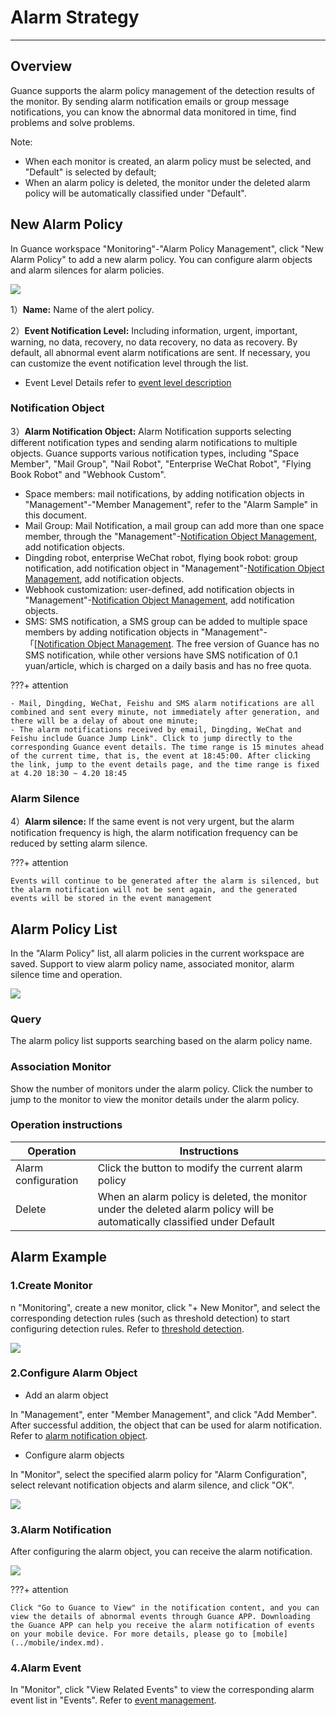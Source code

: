 # Alarm Strategy
---

## Overview

Guance supports the alarm policy management of the detection results of the monitor. By sending alarm notification emails or group message notifications, you can know the abnormal data monitored in time, find problems and solve problems.

Note:

- When each monitor is created, an alarm policy must be selected, and "Default" is selected by default;
- When an alarm policy is deleted, the monitor under the deleted alarm policy will be automatically classified under "Default".

## New Alarm Policy

In Guance workspace "Monitoring"-"Alarm Policy Management", click "New Alarm Policy" to add a new alarm policy. You can configure alarm objects and alarm silences for alarm policies.

![](img/monitor2.png)

1）**Name:** Name of the alert policy.

2）**Event Notification Level:** Including information, urgent, important, warning, no data, recovery, no data recovery, no data as recovery. By default, all abnormal event alarm notifications are sent. If necessary, you can customize the event notification level through the list.

- Event Level Details refer to [event level description](monitor/event-level-description.md) 

### Notification Object

3）**Alarm Notification Object:** Alarm Notification supports selecting different notification types and sending alarm notifications to multiple objects. Guance supports various notification types, including "Space Member", "Mail Group", "Nail Robot", "Enterprise WeChat Robot", "Flying Book Robot" and "Webhook Custom".

- Space members: mail notifications, by adding notification objects in "Management"-"Member Management", refer to the "Alarm Sample" in this document.
- Mail Group: Mail Notification, a mail group can add more than one space member, through the "Management"-[Notification Object Management](notify-object.md), add notification objects.
- Dingding robot, enterprise WeChat robot, flying book robot: group notification, add notification object in "Management"-[Notification Object Management](notify-object.md), add notification objects.
- Webhook customization: user-defined, add notification objects in "Management"-[Notification Object Management](notify-object.md), add notification objects.
- SMS: SMS notification, a SMS group can be added to multiple space members by adding notification objects in "Management"-「[[Notification Object Management](notify-object.md). The free version of Guance has no SMS notification, while other versions have SMS notification of 0.1 yuan/article, which is charged on a daily basis and has no free quota.

???+ attention

    - Mail, Dingding, WeChat, Feishu and SMS alarm notifications are all combined and sent every minute, not immediately after generation, and there will be a delay of about one minute;
    - The alarm notifications received by email, Dingding, WeChat and Feishu include Guance Jump Link". Click to jump directly to the corresponding Guance event details. The time range is 15 minutes ahead of the current time, that is, the event at 18:45:00. After clicking the link, jump to the event details page, and the time range is fixed at 4.20 18:30 ~ 4.20 18:45

### Alarm Silence

4）**Alarm silence:** If the same event is not very urgent, but the alarm notification frequency is high, the alarm notification frequency can be reduced by setting alarm silence.

???+ attention

    Events will continue to be generated after the alarm is silenced, but the alarm notification will not be sent again, and the generated events will be stored in the event management

## Alarm Policy List

In the "Alarm Policy" list, all alarm policies in the current workspace are saved. Support to view alarm policy name, associated monitor, alarm silence time and operation.

![](img/monitor12.png)

### Query

The alarm policy list supports searching based on the alarm policy name.

### Association Monitor
Show the number of monitors under the alarm policy. Click the number to jump to the monitor to view the monitor details under the alarm policy.

### Operation instructions

| **Operation** | **Instructions** |
| --- | --- |
| Alarm configuration | Click the button to modify the current alarm policy |
| Delete | When an alarm policy is deleted, the monitor under the deleted alarm policy will be automatically classified under Default |

## Alarm Example

### 1.Create Monitor

n "Monitoring", create a new monitor, click "+ New Monitor", and select the corresponding detection rules (such as threshold detection) to start configuring detection rules. Refer to [threshold detection](monitor/threshold-detection.md).

![](img/monitor10.png)

### 2.Configure Alarm Object

- Add an alarm object

In "Management", enter "Member Management", and click "Add Member". After successful addition, the object that can be used for alarm notification. Refer to [alarm notification object](notify-object.md).

- Configure alarm objects

In "Monitor", select the specified alarm policy for "Alarm Configuration", select relevant notification objects and alarm silence, and click "OK".

![](img/monitor3.png)

### 3.Alarm Notification

After configuring the alarm object, you can receive the alarm notification.

![](img/1-alert-1129.png)

???+ attention

    Click "Go to Guance to View" in the notification content, and you can view the details of abnormal events through Guance APP. Downloading the Guance APP can help you receive the alarm notification of events on your mobile device. For more details, please go to [mobile](../mobile/index.md).


### 4.Alarm Event

In "Monitor", click "View Related Events" to view the corresponding alarm event list in "Events". Refer to [event management](../events/explorer.md).
